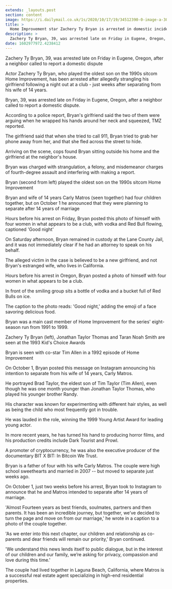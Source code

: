 ```yaml
--- 
extends: _layouts.post 
section: content 
image: https://i.dailymail.co.uk/1s/2020/10/17/19/34512390-0-image-a-30_1602959773875.jpg 
title: > 
  Home Improvement star Zachery Ty Bryan is arrested in domestic incident 
description: > 
  Zachery Ty Bryan, 39, was arrested late on Friday in Eugene, Oregon, after a neighbor called to report a domestic disputeActor Zachery Ty Bryan, who played the oldest son on the 1990s sitcom Home Improvement, has been arrested after allegedly strangling his girlfriend following a night out at a club - just weeks after separating from his wife of 14 years.Bryan, 39, was arrested late on Friday in Eugene, Oregon, after a neighbor called to report a domestic dispute.Arriving on the scene, cops found Bryan sitting outside his home and the girlfriend at the neighbor's house.Bryan was a main cast member of Home Improvement for the series' eight-season run from 1991 to 1999.He portrayed Brad Taylor, the eldest son of Tim Taylor (Tim Allen), even though he was one month younger than Jonathan Taylor Thomas, who played his younger brother Randy. 
date: 1602977972.4238412 
--- 
```

Zachery Ty Bryan, 39, was arrested late on Friday in Eugene, Oregon, after a neighbor called to report a domestic dispute

Actor Zachery Ty Bryan, who played the oldest son on the 1990s sitcom Home Improvement, has been arrested after allegedly strangling his girlfriend following a night out at a club - just weeks after separating from his wife of 14 years.

Bryan, 39, was arrested late on Friday in Eugene, Oregon, after a neighbor called to report a domestic dispute.

According to a police report, Bryan's girlfriend said the two of them were arguing when he wrapped his hands around her neck and squeezed, TMZ reported.

The girlfriend said that when she tried to call 911, Bryan tried to grab her phone away from her, and that she fled across the street to hide.

Arriving on the scene, cops found Bryan sitting outside his home and the girlfriend at the neighbor's house.

Bryan was charged with strangulation, a felony, and misdemeanor charges of fourth-degree assault and interfering with making a report.

Bryan (second from left) played the oldest son on the 1990s sitcom Home Improvement

Bryan and wife of 14 years Carly Matros (seen together) had four children together, but on October 1 he announced that they were planning to separate after 14 years of marriage

Hours before his arrest on Friday, Bryan posted this photo of himself with four women in what appears to be a club, with vodka and Red Bull flowing, captioned 'Good night'

On Saturday afternoon, Bryan remained in custody at the Lane County Jail, and it was not immediately clear if he had an attorney to speak on his behalf.

The alleged victim in the case is believed to be a new girlfriend, and not Bryan's estranged wife, who lives in California.

Hours before his arrest in Oregon, Bryan posted a photo of himself with four women in what appears to be a club.

In front of the smiling group sits a bottle of vodka and a bucket full of Red Bulls on ice.

The caption to the photo reads: 'Good night,' adding the emoji of a face savoring delicious food.

Bryan was a main cast member of Home Improvement for the series' eight-season run from 1991 to 1999.

Zachery Ty Bryan (left), Jonathan Taylor Thomas and Taran Noah Smith are seen at the 1993 Kid's Choice Awards

Bryan is seen with co-star Tim Allen in a 1992 episode of Home Improvement

On October 1, Bryan posted this message on Instagram announcing his intention to separate from his wife of 14 years, Carly Matros.

He portrayed Brad Taylor, the eldest son of Tim Taylor (Tim Allen), even though he was one month younger than Jonathan Taylor Thomas, who played his younger brother Randy.

His character was known for experimenting with different hair styles, as well as being the child who most frequently got in trouble.

He was lauded in the role, winning the 1999 Young Artist Award for leading young actor.

In more recent years, he has turned his hand to producing horror films, and his production credits include Dark Tourist and Prowl.

A promoter of cryptocurrency, he was also the executive producer of the documentary BIT X BIT: In Bitcoin We Trust.

Bryan is a father of four with his wife Carly Matros. The couple were high school sweethearts and married in 2007 -- but moved to separate just weeks ago.

On October 1, just two weeks before his arrest, Bryan took to Instagram to announce that he and Matros intended to separate after 14 years of marriage.

'Almost Fourteen years as best friends, soulmates, partners and then parents. It has been an incredible journey, but together, we’ve decided to turn the page and move on from our marriage,' he wrote in a caption to a photo of the couple together.

'As we enter into this next chapter, our children and relationship as co-parents and dear friends will remain our priority,' Bryan continued.

'We understand this news lends itself to public dialogue, but in the interest of our children and our family, we’re asking for privacy, compassion and love during this time.'

The couple had lived together in Laguna Beach, California, where Matros is a successful real estate agent specializing in high-end residential properties.
